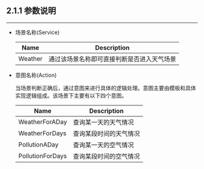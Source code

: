 ## 2.1.1 参数说明

---

* 场景名称\(Service\)

  | Name | Description |
  | --- | --- |
  | Weather | 通过该场景名称即可直接判断是否进入天气场景 |

* 意图名称\(Action\)

  当场景判断正确后，通过意图来进行具体的逻辑处理。意图主要由模板和具体实现逻辑组成。该场景下主要有以下四个意图。

  | Name | Description |
  | --- | --- |
  | WeatherForADay | 查询某一天的天气情况 |
  | WeatherForDays | 查询某段时间的天气情况 |
  | PollutionADay | 查询某一天的空气情况 |
  | PollutionForDays | 查询某段时间的空气情况 |


